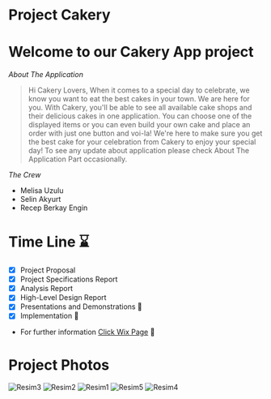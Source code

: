 # Project Cakery

# Welcome to our Cakery App project

*About The Application*
> Hi Cakery Lovers, When it comes to a special day to celebrate, we know you want to eat the best cakes in your town. We are here for you. With Cakery, you'll be able to see all available cake shops and their delicious cakes in one application. You can choose one of the displayed items or you can even build your own cake and place an order with just one button and voi-la!  We're here to make sure you get the best cake for your celebration from Cakery to enjoy your special day! To see any update about application please check About The Application Part occasionally.

*The Crew*
- Melisa Uzulu
- Selin Akyurt
- Recep Berkay Engin

# Time Line ⌛
- [x] Project Proposal
- [x] Project Specifications Report
- [x] Analysis Report
- [x] High-Level Design Report
- [x] Presentations and Demonstrations 🎉
- [x] Implementation 📱
- For further information [Click Wix Page](https://oursitetedu.wixsite.com/cakeryapp) 🎂
  
# Project Photos

![Resim3](https://github.com/berkayyengin/Project-Cakery/assets/112322025/5e858df8-f554-4a05-9726-a8fb1720f45b)
![Resim2](https://github.com/berkayyengin/Project-Cakery/assets/112322025/895aa819-67f8-4611-a84f-bc6be341cabb)
![Resim1](https://github.com/berkayyengin/Project-Cakery/assets/112322025/070dd8f8-e2f4-4b76-a503-cc7aa8afa76d)
![Resim5](https://github.com/berkayyengin/Project-Cakery/assets/112322025/c6fab12e-a5d5-4fdd-a871-0573a824dc8c)
![Resim4](https://github.com/berkayyengin/Project-Cakery/assets/112322025/7f524ffb-dc45-49e9-b4c1-2e0a19750b35)

